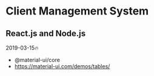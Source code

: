 # Client Management System
React.js and Node.js
---
2019-03-15:fire:
- @material-ui/core
- https://material-ui.com/demos/tables/
